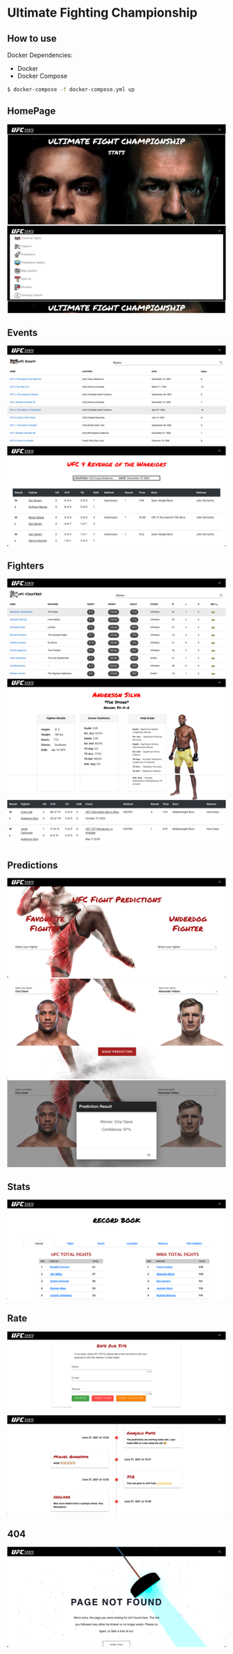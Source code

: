 # Ultimate Fighting Championship

## How to use

Docker Dependencies:

 - Docker 
 - Docker Compose
  

```sh
$ docker-compose -f docker-compose.yml up
```


## HomePage
![Screenshot](Report/imagens/HomePage/homepage1.png)
![Screenshot](Report/imagens/HomePage/NavBar.png)

## Events
![Screenshot](Report/imagens/Events/Events.png)
![Screenshot](Report/imagens/Events/Event.png)

## Fighters
![Screenshot](Report/imagens/Fighters/Fighters.png)
![Screenshot](Report/imagens/Fighters/Anderson%20Silva.png)
![Screenshot](Report/imagens/Fighters/Anderson%20Silva2.png)

## Predictions
![Screenshot](Report/imagens/Predictions/Predictions.png)
![Screenshot](Report/imagens/Predictions/Predictions%202.png)
![Screenshot](Report/imagens/Predictions/Prediction%20Result.png)


## Stats
![Screenshot](Report/imagens/Stats/Career%20Stats.png)

## Rate
![Screenshot](Report/imagens/Reviews/Rate.png)
![Screenshot](Report/imagens/Reviews/Reviews.png)

## 404 
![Screenshot](Report/imagens/Special%20Efects/PageNotFound.png)


